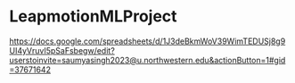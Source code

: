 # LeapmotionMLProject

https://docs.google.com/spreadsheets/d/1J3deBkmWoV39WimTEDUSj8g9UI4yVruvI5pSaFsbegw/edit?userstoinvite=saumyasingh2023@u.northwestern.edu&actionButton=1#gid=37671642
